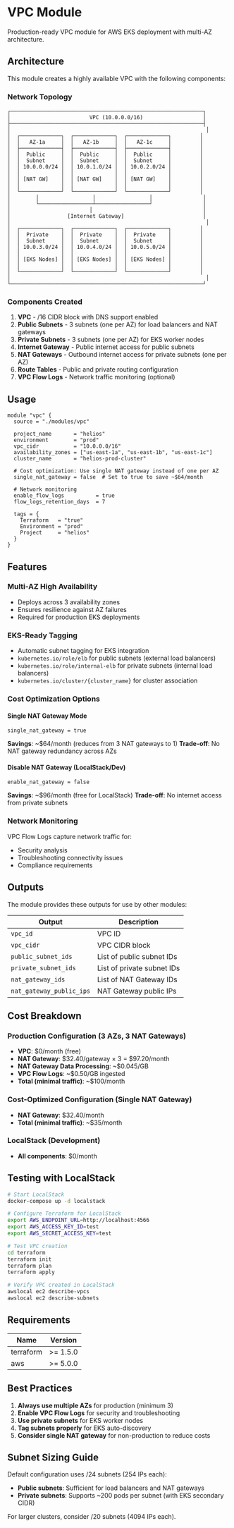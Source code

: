 # VPC Module

Production-ready VPC module for AWS EKS deployment with multi-AZ architecture.

## Architecture

This module creates a highly available VPC with the following components:

### Network Topology
```
┌─────────────────────────────────────────────────────────────┐
│                         VPC (10.0.0.0/16)                   │
├─────────────────────────────────────────────────────────────┤
│                                                              │
│  ┌─────────────┐  ┌─────────────┐  ┌─────────────┐         │
│  │   AZ-1a     │  │   AZ-1b     │  │   AZ-1c     │         │
│  ├─────────────┤  ├─────────────┤  ├─────────────┤         │
│  │  Public     │  │  Public     │  │  Public     │         │
│  │  Subnet     │  │  Subnet     │  │  Subnet     │         │
│  │ 10.0.0.0/24 │  │ 10.0.1.0/24 │  │ 10.0.2.0/24 │         │
│  │             │  │             │  │             │         │
│  │ [NAT GW]    │  │ [NAT GW]    │  │ [NAT GW]    │         │
│  │             │  │             │  │             │         │
│  └─────────────┘  └─────────────┘  └─────────────┘         │
│        │                 │                 │                │
│        └─────────────────┴─────────────────┘                │
│                         │                                   │
│                  [Internet Gateway]                         │
│                                                              │
│  ┌─────────────┐  ┌─────────────┐  ┌─────────────┐         │
│  │  Private    │  │  Private    │  │  Private    │         │
│  │  Subnet     │  │  Subnet     │  │  Subnet     │         │
│  │ 10.0.3.0/24 │  │ 10.0.4.0/24 │  │ 10.0.5.0/24 │         │
│  │             │  │             │  │             │         │
│  │ [EKS Nodes] │  │ [EKS Nodes] │  │ [EKS Nodes] │         │
│  │             │  │             │  │             │         │
│  └─────────────┘  └─────────────┘  └─────────────┘         │
│                                                              │
└─────────────────────────────────────────────────────────────┘
```

### Components Created

1. **VPC** - /16 CIDR block with DNS support enabled
2. **Public Subnets** - 3 subnets (one per AZ) for load balancers and NAT gateways
3. **Private Subnets** - 3 subnets (one per AZ) for EKS worker nodes
4. **Internet Gateway** - Public internet access for public subnets
5. **NAT Gateways** - Outbound internet access for private subnets (one per AZ)
6. **Route Tables** - Public and private routing configuration
7. **VPC Flow Logs** - Network traffic monitoring (optional)

## Usage

```hcl
module "vpc" {
  source = "./modules/vpc"

  project_name       = "helios"
  environment        = "prod"
  vpc_cidr           = "10.0.0.0/16"
  availability_zones = ["us-east-1a", "us-east-1b", "us-east-1c"]
  cluster_name       = "helios-prod-cluster"

  # Cost optimization: Use single NAT gateway instead of one per AZ
  single_nat_gateway = false  # Set to true to save ~$64/month

  # Network monitoring
  enable_flow_logs          = true
  flow_logs_retention_days  = 7

  tags = {
    Terraform   = "true"
    Environment = "prod"
    Project     = "helios"
  }
}
```

## Features

### Multi-AZ High Availability
- Deploys across 3 availability zones
- Ensures resilience against AZ failures
- Required for production EKS deployments

### EKS-Ready Tagging
- Automatic subnet tagging for EKS integration
- `kubernetes.io/role/elb` for public subnets (external load balancers)
- `kubernetes.io/role/internal-elb` for private subnets (internal load balancers)
- `kubernetes.io/cluster/{cluster_name}` for cluster association

### Cost Optimization Options

#### Single NAT Gateway Mode
```hcl
single_nat_gateway = true
```
**Savings**: ~$64/month (reduces from 3 NAT gateways to 1)
**Trade-off**: No NAT gateway redundancy across AZs

#### Disable NAT Gateway (LocalStack/Dev)
```hcl
enable_nat_gateway = false
```
**Savings**: ~$96/month (free for LocalStack)
**Trade-off**: No internet access from private subnets

### Network Monitoring

VPC Flow Logs capture network traffic for:
- Security analysis
- Troubleshooting connectivity issues
- Compliance requirements

## Outputs

The module provides these outputs for use by other modules:

| Output | Description |
|--------|-------------|
| `vpc_id` | VPC ID |
| `vpc_cidr` | VPC CIDR block |
| `public_subnet_ids` | List of public subnet IDs |
| `private_subnet_ids` | List of private subnet IDs |
| `nat_gateway_ids` | List of NAT Gateway IDs |
| `nat_gateway_public_ips` | NAT Gateway public IPs |

## Cost Breakdown

### Production Configuration (3 AZs, 3 NAT Gateways)
- **VPC**: $0/month (free)
- **NAT Gateway**: $32.40/gateway × 3 = $97.20/month
- **NAT Gateway Data Processing**: ~$0.045/GB
- **VPC Flow Logs**: ~$0.50/GB ingested
- **Total (minimal traffic)**: ~$100/month

### Cost-Optimized Configuration (Single NAT Gateway)
- **NAT Gateway**: $32.40/month
- **Total (minimal traffic)**: ~$35/month

### LocalStack (Development)
- **All components**: $0/month

## Testing with LocalStack

```bash
# Start LocalStack
docker-compose up -d localstack

# Configure Terraform for LocalStack
export AWS_ENDPOINT_URL=http://localhost:4566
export AWS_ACCESS_KEY_ID=test
export AWS_SECRET_ACCESS_KEY=test

# Test VPC creation
cd terraform
terraform init
terraform plan
terraform apply

# Verify VPC created in LocalStack
awslocal ec2 describe-vpcs
awslocal ec2 describe-subnets
```

## Requirements

| Name | Version |
|------|---------|
| terraform | >= 1.5.0 |
| aws | >= 5.0.0 |

## Best Practices

1. **Always use multiple AZs** for production (minimum 3)
2. **Enable VPC Flow Logs** for security and troubleshooting
3. **Use private subnets** for EKS worker nodes
4. **Tag subnets properly** for EKS auto-discovery
5. **Consider single NAT gateway** for non-production to reduce costs

## Subnet Sizing Guide

Default configuration uses /24 subnets (254 IPs each):
- **Public subnets**: Sufficient for load balancers and NAT gateways
- **Private subnets**: Supports ~200 pods per subnet (with EKS secondary CIDR)

For larger clusters, consider /20 subnets (4094 IPs each).
